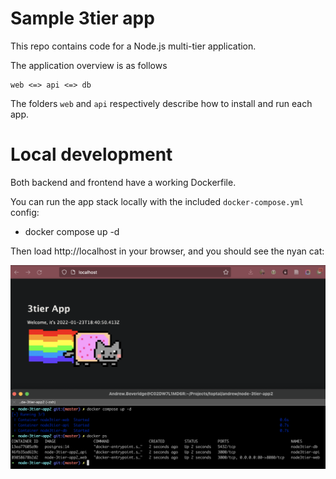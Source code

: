 # Sample 3tier app
This repo contains code for a Node.js multi-tier application.

The application overview is as follows

```
web <=> api <=> db
```

The folders `web` and `api` respectively describe how to install and run each app.

# Local development

Both backend and frontend have a working Dockerfile.

You can run the app stack locally with the included `docker-compose.yml` config:
- docker compose up -d

Then load http://localhost in your browser, and you should see the nyan cat:

![](local-dev.png)
